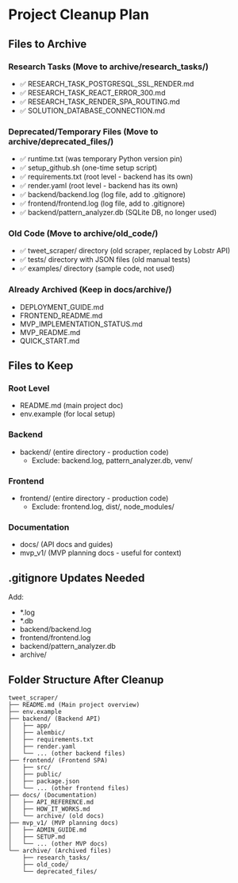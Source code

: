 # Project Cleanup Plan

## Files to Archive

### Research Tasks (Move to archive/research_tasks/)
- ✅ RESEARCH_TASK_POSTGRESQL_SSL_RENDER.md
- ✅ RESEARCH_TASK_REACT_ERROR_300.md  
- ✅ RESEARCH_TASK_RENDER_SPA_ROUTING.md
- ✅ SOLUTION_DATABASE_CONNECTION.md

### Deprecated/Temporary Files (Move to archive/deprecated_files/)
- ✅ runtime.txt (was temporary Python version pin)
- ✅ setup_github.sh (one-time setup script)
- ✅ requirements.txt (root level - backend has its own)
- ✅ render.yaml (root level - backend has its own)
- ✅ backend/backend.log (log file, add to .gitignore)
- ✅ frontend/frontend.log (log file, add to .gitignore)
- ✅ backend/pattern_analyzer.db (SQLite DB, no longer used)

### Old Code (Move to archive/old_code/)
- ✅ tweet_scraper/ directory (old scraper, replaced by Lobstr API)
- ✅ tests/ directory with JSON files (old manual tests)
- ✅ examples/ directory (sample code, not used)

### Already Archived (Keep in docs/archive/)
- DEPLOYMENT_GUIDE.md
- FRONTEND_README.md
- MVP_IMPLEMENTATION_STATUS.md
- MVP_README.md
- QUICK_START.md

## Files to Keep

### Root Level
- README.md (main project doc)
- env.example (for local setup)

### Backend
- backend/ (entire directory - production code)
  - Exclude: backend.log, pattern_analyzer.db, venv/

### Frontend
- frontend/ (entire directory - production code)
  - Exclude: frontend.log, dist/, node_modules/

### Documentation
- docs/ (API docs and guides)
- mvp_v1/ (MVP planning docs - useful for context)

## .gitignore Updates Needed
Add:
- *.log
- *.db
- backend/backend.log
- frontend/frontend.log
- backend/pattern_analyzer.db
- archive/

## Folder Structure After Cleanup

```
tweet_scraper/
├── README.md (Main project overview)
├── env.example
├── backend/ (Backend API)
│   ├── app/
│   ├── alembic/
│   ├── requirements.txt
│   ├── render.yaml
│   └── ... (other backend files)
├── frontend/ (Frontend SPA)
│   ├── src/
│   ├── public/
│   ├── package.json
│   └── ... (other frontend files)
├── docs/ (Documentation)
│   ├── API_REFERENCE.md
│   ├── HOW_IT_WORKS.md
│   └── archive/ (old docs)
├── mvp_v1/ (MVP planning docs)
│   ├── ADMIN_GUIDE.md
│   ├── SETUP.md
│   └── ... (other MVP docs)
└── archive/ (Archived files)
    ├── research_tasks/
    ├── old_code/
    └── deprecated_files/
```
